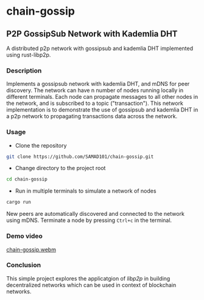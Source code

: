 # chain-gossip

## P2P GossipSub Network with Kademlia DHT

A distributed p2p network with gossipsub and kademlia DHT implemented using
rust-libp2p.

### Description
Implements a gossipsub network with kademlia DHT, and mDNS for peer discovery.
The network can have n number of nodes running locally in different terminals.
Each node can propagate messages to all other nodes in the network, and is 
subscribed to a topic ("transaction"). This network implementation is to 
demonstrate the use of gossipsub and kademlia DHT in a p2p network to propagating 
transactions data across the network.

### Usage

- Clone the repository

```bash
git clone https://github.com/SAMAD101/chain-gossip.git
```

- Change directory to the project root

```bash
cd chain-gossip
```

- Run in multiple terminals to simulate a network of nodes

```bash
cargo run
```

New peers are automatically discovered and connected to the network using mDNS.
Terminate a node by pressing `Ctrl+c` in the terminal.

### Demo video

[chain-gossip.webm](https://github.com/user-attachments/assets/4ac76b85-686a-4c44-af7a-cf36b3f970ee)

### Conclusion
This simple project explores the applicatgion of *libp2p* in building decentralized 
networks which can be used in context of blockchain networks.
